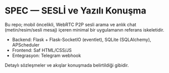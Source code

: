 # SPEC — SESLİ ve Yazılı Konuşma

Bu repo; mobil öncelikli, WebRTC P2P sesli arama ve anlık chat (metin/resim/sesli mesaj) içeren minimal bir uygulamanın referans iskeletidir.
- Backend: Flask + Flask-SocketIO (eventlet), SQLite (SQLAlchemy), APScheduler
- Frontend: Saf HTML/CSS/JS
- Entegrasyon: Telegram webhook

Detaylı sözleşmeler ve akışlar konuşmada belirtildiği gibidir.
